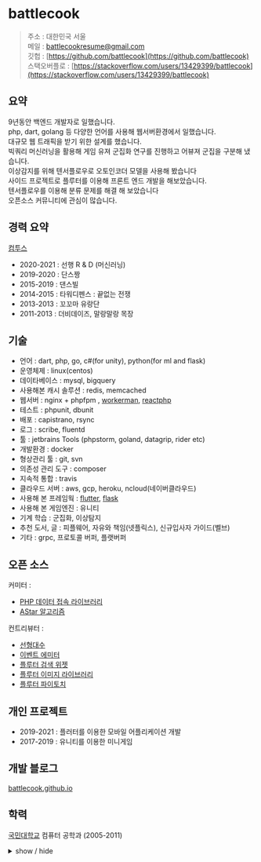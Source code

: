 battlecook
============

> 주소 : 대한민국 서울<br>
> 메일 : battlecookresume@gmail.com <br>
> 깃헙 : [https://github.com/battlecook](https://github.com/battlecook) <br>
> 스택오버플로 : [https://stackoverflow.com/users/13429399/battlecook](https://stackoverflow.com/users/13429399/battlecook)

요약
---------

9년동안 백엔드 개발자로 일했습니다. <br>
php, dart, golang 등 다양한 언어를 사용해 웹서버환경에서 일했습니다. <br> 
대규모 웹 트래픽을 받기 위한 설계를 했습니다. <br>
빅쿼리 머신러닝을 활용해 게임 유져 군집화 연구를 진행하고 어뷰져 군집을 구분해 냈습니다. <br>
이상감지를 위해 텐서플로우로 오토인코더 모델을 사용해 봤습니다 <br> 
사이드 프로젝트로 플루터를 이용해 프론트 엔드 개발을 해보았습니다. <br>
텐서플로우를 이용해 분류 문제를 해결 해 보았습니다 <br>
오픈소스 커뮤니티에 관심이 많습니다. <br>

경력 요약
----------

[컴투스](https://www.com2us.com)

* 2020-2021 : 선행 R & D (머신러닝) <br>
* 2019-2020 : 단스짱 <br>
* 2015-2019 : 댄스빌 <br>
* 2014-2015 : 타워디펜스 : 끝없는 전쟁 <br>
* 2013-2013 : 꼬꼬마 유랑단 <br>
* 2011-2013 : 더비데이즈, 말랑말랑 목장 <br>

기술
--------------------

* 언어 : dart, php, go, c#(for unity), python(for ml and flask)
* 운영체제 : linux(centos)
* 데이타베이스 : mysql, bigquery
* 사용해본 캐시 솔루션 : redis, memcached
* 웹서버 : nginx + phpfpm , [workerman](https://github.com/walkor/Workerman), [reactphp](https://reactphp.org/)
* 테스트 : phpunit, dbunit 
* 배포 : capistrano, rsync
* 로그 : scribe, fluentd
* 툴 : jetbrains Tools (phpstorm, goland, datagrip, rider etc)
* 개발환경 : docker
* 형상관리 툴 : git, svn
* 의존성 관리 도구 : composer
* 지속적 통합 : travis
* 클라우드 서버 : aws, gcp, heroku, ncloud(네이버클라우드) 
* 사용해 본 프레임웍 : [flutter](https://flutter.dev/), [flask](https://palletsprojects.com/p/flask/)
* 사용해 본 게임엔진 : 유니티
* 기계 학습 : 군집화, 이상탐지
* 추천 도서, 글 : 피플웨어, 자유와 책임(넷플릭스), 신규입사자 가이드(벨브)
* 기타 : grpc, 프로토콜 버퍼, 플랫버퍼

오픈 소스
--------------------

커미터 : 

 * [PHP 데이터 접속 라이브러리](https://github.com/battlecook/DataCooker) 
 * [AStar 알고리즘](https://github.com/battlecook/AStar) 

컨트리뷰터 :

* [선형대수](https://github.com/mcordingley/LinearAlgebra/graphs/contributors)
* [이벤트 에미터](https://github.com/igorw/evenement/graphs/contributors)
* [플루터 검색 위젯](https://github.com/apgapg/search_widget/graphs/contributors)
* [플루터 이미지 라이브러리](https://github.com/fluttercandies/extended_image/graphs/contributors)
* [플루터 파이토치](https://github.com/fynnmaarten/flutter_pytorch_mobile/graphs/contributors)

개인 프로젝트
--------------------

* 2019-2021 : 플러터를 이용한 모바일 어플리케이션 개발
* 2017-2019 : 유니티를 이용한 미니게임


개발 블로그 
--------------------

[battlecook.github.io](https://battlecook.github.io/)

학력
---------

[국민대학교](https://www.kookmin.ac.kr/home.php) 컴퓨터 공학과 (2005-2011)




<details>
<summary>show / hide</summary>
<div markdown="1">

*****
R&D Team ( 2020.7 - 2021.3 )
*****

* Development environment
    * python
    * pycharm
    * bigqueryml, tensorflow

* Main task
    * user clustering for abuser detection using ml kmeans
    * anomaly detection using autoencoder

***** 
Dancechan ( 2019.6 - 2020.7 ) <br>
DanceVille ( 2015.2 - 2019.6 )
*****

* Development environment
    * centos, nginx + phpfpm, memcached, redis, mysql, golang
    * scribe, fluentd
    * docker
    * git(bitbucket)
    * phpstorm, goland

* Main task
    * Lead Programmer
    * Modern php
        * apply php7
        * using composer
        * using phpunit
        * implement acceptance test tool (using dbunit)

    * Web server design
        * implementation of multiple repository transactions at the application level
        * database load balancing implementation

    * Apply code review culture to team
    * Game contents implementation (Quest and many)
    * Game contents implementation with golang in tcp server (Pet and many)

* Major Achievements
    * service launching

*****
Tower Defense (Infinite War) ( 2013.10 - 2014.6 ) <br>
Kokoma Travel ( 2013.2 - 2013.9 ) <br>
Derbydays ( 2011.9 - 2013.1 )
*****

* Development environment
    * centos, nginx + phpfpm, memcached, mysql
    * scribe
    * svn
    * eclipse

* Main task
    * total game contents implementation
    * all communication necessary for game server (development, hardware infrastructure, etc.)
    * write unit test

* Main Achievements
    * kakao platform launching
    * global service launching



</div>
</details>
